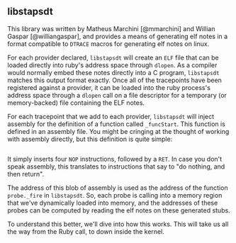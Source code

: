## libstapsdt

This library was written by Matheus Marchini [@mmarchini] and Willian Gaspar [@williangaspar], and provides a means of generating elf notes in a format compatible to `DTRACE` macros for generating elf notes on linux.

For each provider declared, `libstapsdt` will create an `ELF` file that can be loaded directly into ruby's address space through `dlopen`. As a compiler would normally embed these notes directly into a C program, `libstapsdt` matches this output format exactly. Once all of the tracepoints have been registered against a provider, it can be loaded into the ruby process's address space through a `dlopen` call on a file descriptor for a temporary (or memory-backed) file containing the ELF notes.

For each tracepoint that we add to each provider, `libstapsdt` will inject assembly for the definition of a function called `_funcStart`. This function is defined in an assembly file. You might be cringing at the thought of working with assembly directly, but this definition is quite simple:


```{.gnuassembler include=src/ruby-static-tracing/ext/ruby-static-tracing/lib/libstapsdt/src/asm/libstapsdt-x86_64.s startLine=7 endLine=12}
```

It simply inserts four `NOP` instructions, followed by a `RET`. In case you don't speak assembly, this translates to instructions that say to "do nothing, and then return".

The address of this blob of assembly is used as the address of the function `probe._fire` in `libstapsdt`. So, each probe is calling into a memory region that we've dynamically loaded into memory, and the addresses of these probes can be computed by reading the elf notes on these generated stubs.

To understand this better, we'll dive into how this works. This will take us all the way from the Ruby call, to down inside the kernel.

